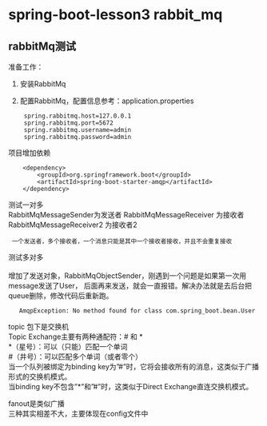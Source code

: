 # spring-boot-lesson3 rabbit_mq
## rabbitMq测试



准备工作：

1. 安装RabbitMq
2. 配置RabbitMq，配置信息参考：application.properties
        
        spring.rabbitmq.host=127.0.0.1
        spring.rabbitmq.port=5672
        spring.rabbitmq.username=admin
        spring.rabbitmq.password=admin

项目增加依赖
        
        <dependency>
        	<groupId>org.springframework.boot</groupId>
        	<artifactId>spring-boot-starter-amqp</artifactId>
        </dependency>







测试一对多<br>
RabbitMqMessageSender为发送者
RabbitMqMessageReceiver 为接收者
RabbitMqMessageReceiver2 为接收者2

     一个发送者，多个接收者，一个消息只能是其中一个接收者接收，并且不会重复接收
     
测试多对多<br>  
增加了发送对象，RabbitMqObjectSender，刚遇到一个问题是如果第一次用message发送了User，
后面再来发送，就会一直报错。解决办法就是去后台把queue删除，修改代码后重新跑。
   
       AmqpException: No method found for class com.spring_boot.bean.User
       


topic 包下是交换机  
Topic Exchange主要有两种通配符：# 和 *  
\*（星号）：可以（只能）匹配一个单词  
\#（井号）：可以匹配多个单词（或者零个）  
当一个队列被绑定为binding key为”\#”时，它将会接收所有的消息，这类似于广播形式的交换机模式。  
当binding key不包含”\*”和”\#”时，这类似于Direct Exchange直连交换机模式。  
 
 
fanout是类似广播  
三种其实相差不大，主要体现在config文件中

   
 
 

 